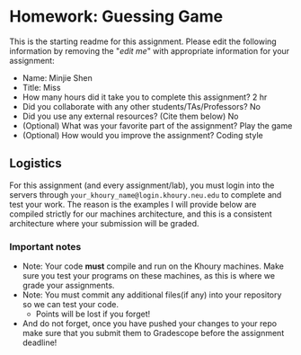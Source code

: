 # Homework: Guessing Game 

This is the starting readme for this assignment.  Please edit the following information by removing the "*edit me*" with appropriate information for your assignment:

- Name: Minjie Shen
- Title: Miss
- How many hours did it take you to complete this assignment? 2 hr
- Did you collaborate with any other students/TAs/Professors? No
- Did you use any external resources? (Cite them below)
 No
- (Optional) What was your favorite part of the assignment? Play the game
- (Optional) How would you improve the assignment? Coding style

## Logistics

For this assignment (and every assignment/lab), you must login into the servers through `your_khoury_name@login.khoury.neu.edu` to complete and test your work. The reason is the examples I will provide below are compiled strictly for our machines architecture, and this is a consistent architecture where your submission will be graded.

### Important notes

* Note: Your code **must** compile and run on the Khoury machines. Make sure you test your programs on these machines, as this is where we grade your assignments.
* Note: You must commit any additional files(if any) into your repository so we can test your code.
  * Points will be lost if you forget!
* And do not forget, once you have pushed your changes to your repo make sure that you submit them to Gradescope before the assignment deadline!

